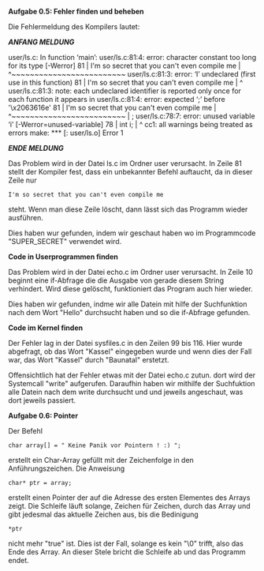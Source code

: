 **Aufgabe 0.5: Fehler finden und beheben**

Die Fehlermeldung des Kompilers lautet:

***ANFANG MELDUNG***

user/ls.c: In function ‘main’:
user/ls.c:81:4: error: character constant too long for its type [-Werror]
   81 |   I'm so secret that you can't even compile me
      |    ^~~~~~~~~~~~~~~~~~~~~~~~~~
user/ls.c:81:3: error: ‘I’ undeclared (first use in this function)
   81 |   I'm so secret that you can't even compile me
      |   ^
user/ls.c:81:3: note: each undeclared identifier is reported only once for each function it appears in
user/ls.c:81:4: error: expected ‘;’ before '\x2063616e'
   81 |   I'm so secret that you can't even compile me
      |    ^~~~~~~~~~~~~~~~~~~~~~~~~~
      |    ;
user/ls.c:78:7: error: unused variable ‘i’ [-Werror=unused-variable]
   78 |   int i;
      |       ^
cc1: all warnings being treated as errors
make: *** [<builtin>: user/ls.o] Error 1

***ENDE MELDUNG***


Das Problem wird in der Datei ls.c im Ordner user verursacht. In Zeile 81 stellt der Kompiler fest, dass ein unbekannter Befehl auftaucht, da in dieser Zeile nur 

	I'm so secret that you can't even compile me
	
steht. Wenn man diese Zeile löscht, dann lässt sich das Programm wieder ausführen.

Dies haben wur gefunden, indem wir geschaut haben wo im Programmcode "SUPER_SECRET" verwendet wird.



**Code in Userprogrammen finden**

Das Problem wird in der Datei echo.c im Ordner user verursacht. In Zeile 10 beginnt eine if-Abfrage die die Ausgabe von gerade diesem String verhindert. Wird diese gelöscht, funktioniert das Program auch hier wieder. 

Dies haben wir gefunden, indme wir alle Datein mit hilfe der Suchfunktion nach dem Wort "Hello" durchsucht haben und so die if-Abfrage gefunden.



**Code im Kernel finden**

Der Fehler lag in der Datei sysfiles.c in den Zeilen 99 bis 116. Hier wurde abgefragt, ob das Wort "Kassel" eingegeben wurde und wenn dies der
Fall war, das Wort "Kassel" durch "Baunatal" erstetzt. 

Offensichtlich hat der Fehler etwas mit der Datei echo.c zutun. dort wird der Systemcall "write" aufgerufen. Daraufhin haben wir mithilfe der Suchfuktion alle Datein nach dem write durchsucht und und jeweils angeschaut, was dort jeweils passiert. 



**Aufgabe 0.6: Pointer**

Der Befehl

	char array[] = " Keine Panik vor Pointern ! :) ";
	
erstellt ein Char-Array gefüllt mit der Zeichenfolge in den Anführungszeichen. Die Anweisung

	char* ptr = array;
	
erstellt einen Pointer der auf die Adresse des ersten Elementes des Arrays zeigt. Die Schleife läuft solange, Zeichen für Zeichen, durch das Array und gibt jedesmal das aktuelle Zeichen aus, bis die Bedinigung 

	*ptr
	
nicht mehr "true" ist. Dies ist der Fall, solange es kein "\0" trifft, also das Ende des Array. An dieser Stele bricht die Schleife ab und das Programm endet.














